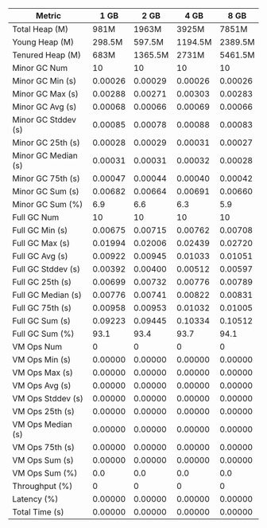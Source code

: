 | Metric | 1 GB | 2 GB | 4 GB | 8 GB |
|------|----|----|----|----|
| Total Heap (M) | 981M | 1963M | 3925M | 7851M |
| Young Heap (M) | 298.5M | 597.5M | 1194.5M | 2389.5M |
| Tenured Heap (M) | 683M | 1365.5M | 2731M | 5461.5M |
| Minor GC Num | 10 | 10 | 10 | 10 |
| Minor GC Min (s) | 0.00026 | 0.00029 | 0.00026 | 0.00026 |
| Minor GC Max (s) | 0.00288 | 0.00271 | 0.00303 | 0.00283 |
| Minor GC Avg (s) | 0.00068 | 0.00066 | 0.00069 | 0.00066 |
| Minor GC Stddev (s) | 0.00085 | 0.00078 | 0.00088 | 0.00083 |
| Minor GC 25th (s) | 0.00028 | 0.00029 | 0.00031 | 0.00027 |
| Minor GC Median (s) | 0.00031 | 0.00031 | 0.00032 | 0.00028 |
| Minor GC 75th (s) | 0.00047 | 0.00044 | 0.00040 | 0.00042 |
| Minor GC Sum (s) | 0.00682 | 0.00664 | 0.00691 | 0.00660 |
| Minor GC Sum (%) | 6.9 | 6.6 | 6.3 | 5.9 |
| Full GC Num | 10 | 10 | 10 | 10 |
| Full GC Min (s) | 0.00675 | 0.00715 | 0.00762 | 0.00708 |
| Full GC Max (s) | 0.01994 | 0.02006 | 0.02439 | 0.02720 |
| Full GC Avg (s) | 0.00922 | 0.00945 | 0.01033 | 0.01051 |
| Full GC Stddev (s) | 0.00392 | 0.00400 | 0.00512 | 0.00597 |
| Full GC 25th (s) | 0.00699 | 0.00732 | 0.00776 | 0.00789 |
| Full GC Median (s) | 0.00776 | 0.00741 | 0.00822 | 0.00831 |
| Full GC 75th (s) | 0.00958 | 0.00953 | 0.01032 | 0.01005 |
| Full GC Sum (s) | 0.09223 | 0.09445 | 0.10334 | 0.10512 |
| Full GC Sum (%) | 93.1 | 93.4 | 93.7 | 94.1 |
| VM Ops Num | 0 | 0 | 0 | 0 |
| VM Ops Min (s) | 0.00000 | 0.00000 | 0.00000 | 0.00000 |
| VM Ops Max (s) | 0.00000 | 0.00000 | 0.00000 | 0.00000 |
| VM Ops Avg (s) | 0.00000 | 0.00000 | 0.00000 | 0.00000 |
| VM Ops Stddev (s) | 0.00000 | 0.00000 | 0.00000 | 0.00000 |
| VM Ops 25th (s) | 0.00000 | 0.00000 | 0.00000 | 0.00000 |
| VM Ops Median (s) | 0.00000 | 0.00000 | 0.00000 | 0.00000 |
| VM Ops 75th (s) | 0.00000 | 0.00000 | 0.00000 | 0.00000 |
| VM Ops Sum (s) | 0.00000 | 0.00000 | 0.00000 | 0.00000 |
| VM Ops Sum (%) | 0.0 | 0.0 | 0.0 | 0.0 |
| Throughput (%) | 0 | 0 | 0 | 0 |
| Latency (%) | 0.00000 | 0.00000 | 0.00000 | 0.00000 |
| Total Time (s) | 0.00000 | 0.00000 | 0.00000 | 0.00000 |
